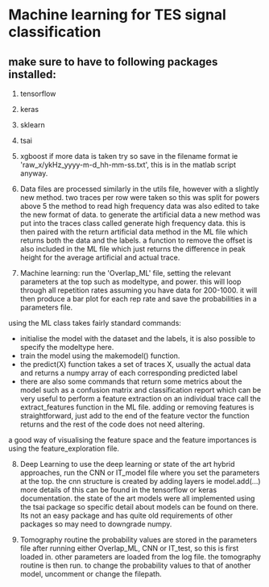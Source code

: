# Machine learning for TES signal classification
## make sure to have to following packages installed:
1. tensorflow
2. keras
3. sklearn
4. tsai
5. xgboost
if more data is taken try so save in the filename format ie 'raw_x/ykHz_yyyy-m-d_hh-mm-ss.txt', this is in the matlab script anyway.

6. Data files are processed similarly in the utils file, however with a slightly new method. two traces per row were taken so this was split for powers above 5
the method to read high frequency data was also edited to take the new format of data. to generate the artificial data a new method was put into the traces class
called generate high frequency data. this is then paired with the return artificial data method in the ML file which returns both the data and the labels. a function
to remove the offset is also included in the ML file which just returns the difference in peak height for the average artificial and actual trace.
7. Machine learning:
run the 'Overlap_ML' file, setting the relevant parameters at the top such as modeltype, and power. this will loop through all repetition rates
assuming you have data for 200-1000. it will then produce a bar plot for each rep rate and save the probabilities in a parameters file.

using the ML class takes fairly standard commands:
- initialise the model with the dataset and the labels, it is also possible to specify the modeltype here.
- train the model using the makemodel() function.
- the predict(X) function takes a set of traces X, usually the actual data and returns a numpy array of each corresponding predicted label
- there are also some commands that return some metrics about the model such as a confusion matrix and classification report which can be very useful
to perform a feature extraction on an individual trace call the extract_features function in the ML file. adding or removing features is straightforward, just add to the end
of the feature vector the function returns and the rest of the code does not need altering.

a good way of visualising the feature space and the feature importances is using the feature_exploration file.

8. Deep Learning
to use the deep learning or state of the art hybrid approaches, run the CNN or IT_model file where you set the parameters at the top.
the cnn structure is created by adding layers ie model.add(...) more details of this can be found in the tensorflow or keras documentation.
the state of the art models were all implemented using the tsai package so specific detail about models can be found on there. Its not an easy
package and has quite old requirements of other packages so may need to downgrade numpy.

9. Tomography routine
the probability values are stored in the parameters file after running either Overlap_ML, CNN or IT_test, so this is first loaded in. other parameters are loaded
from the log file. the tomography routine is then run. to change the probability values to that of another model, uncomment or change the filepath. 



